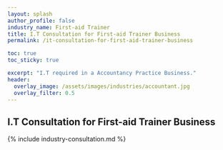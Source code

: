 ```yaml
---
layout: splash 
author_profile: false 
industry_name: First-aid Trainer
title: I.T Consultation for First-aid Trainer Business
permalink: /it-consultation-for-first-aid-trainer-business

toc: true
toc_sticky: true

excerpt: "I.T required in a Accountancy Practice Business."
header:
  overlay_image: /assets/images/industries/accountant.jpg
  overlay_filter: 0.5 
---
```


## I.T Consultation for First-aid Trainer Business

{% include industry-consultation.md %}
